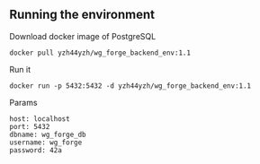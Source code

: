 ## Running the environment
Download docker image of PostgreSQL
```
docker pull yzh44yzh/wg_forge_backend_env:1.1
```
Run it
```
docker run -p 5432:5432 -d yzh44yzh/wg_forge_backend_env:1.1
```
Params
```
host: localhost
port: 5432
dbname: wg_forge_db
username: wg_forge
password: 42a
```
